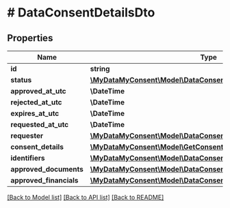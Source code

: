 # # DataConsentDetailsDto

## Properties

Name | Type | Description | Notes
------------ | ------------- | ------------- | -------------
**id** | **string** |  | [optional]
**status** | [**\MyDataMyConsent\Model\DataConsentStatus**](DataConsentStatus.md) |  | [optional]
**approved_at_utc** | **\DateTime** |  | [optional]
**rejected_at_utc** | **\DateTime** |  | [optional]
**expires_at_utc** | **\DateTime** |  | [optional]
**requested_at_utc** | **\DateTime** |  | [optional]
**requester** | [**\MyDataMyConsent\Model\DataConsentRequesterDto**](DataConsentRequesterDto.md) |  | [optional]
**consent_details** | [**\MyDataMyConsent\Model\GetConsentTemplateDetailsDto**](GetConsentTemplateDetailsDto.md) |  | [optional]
**identifiers** | [**\MyDataMyConsent\Model\DataConsentIdentifier[]**](DataConsentIdentifier.md) |  | [optional]
**approved_documents** | [**\MyDataMyConsent\Model\DataConsentRequestedDocument[]**](DataConsentRequestedDocument.md) |  | [optional]
**approved_financials** | [**\MyDataMyConsent\Model\DataConsentRequestedFinancialAccount[]**](DataConsentRequestedFinancialAccount.md) |  | [optional]

[[Back to Model list]](../../README.md#models) [[Back to API list]](../../README.md#endpoints) [[Back to README]](../../README.md)
